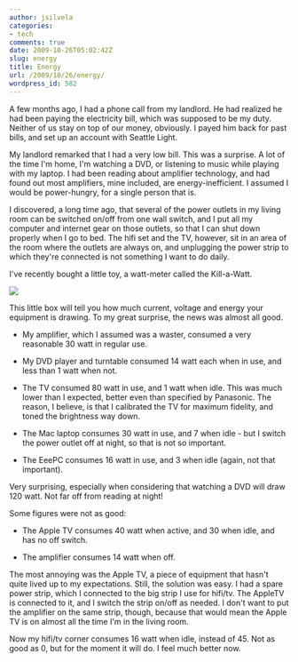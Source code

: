 ```yaml
---
author: jsilvela
categories:
- tech
comments: true
date: 2009-10-26T05:02:42Z
slug: energy
title: Energy
url: /2009/10/26/energy/
wordpress_id: 582
---
```


A few months ago, I had a phone call from my landlord. He had realized he had been paying the electricity bill, which was supposed to be my duty. Neither of us stay on top of our money, obviously. I payed him back for past bills, and set up an account with Seattle Light.

My landlord remarked that I had a very low bill. This was a surprise. A lot of the time I'm home, I'm watching a DVD, or listening to music while playing with my laptop. I had been reading about amplifier technology, and had found out most amplifiers, mine included, are energy-inefficient. I assumed I would be power-hungry, for  a single person that is.

I discovered, a long time ago, that several of the power outlets in my living room can be switched on/off from one wall switch, and I put all my computer and internet gear on those outlets, so that I can shut down properly when I go to bed. The hifi set and the TV, however, sit in an area of the room where the outlets are always on, and unplugging the power strip to which they're connected is not something I want to do daily.

I've recently bought a little toy, a watt-meter called the Kill-a-Watt.

[![](https://jsilvela.smugmug.com/Other/Sueltas/IMG6543/692876562_UHUzX-S.jpg)](https://jsilvela.smugmug.com/Other/Sueltas/5019150_Y3JuM/1/#692876562_UHUzX-A-LB)

This little box will tell you how much current, voltage and energy your equipment is drawing.
To my great surprise, the news was almost all good.



	
  * My amplifier, which I assumed was a waster, consumed a very reasonable 30 watt in regular use.

	
  * My DVD player and turntable consumed 14 watt each when in use, and less than 1 watt when not.

	
  * The TV consumed 80 watt in use, and 1 watt when idle. This was much lower than I expected, better even than specified by Panasonic. The reason, I believe, is that I calibrated the TV for maximum fidelity, and toned the brightness way down.

	
  * The Mac laptop consumes 30 watt in use, and 7 when idle - but I switch the power outlet off at night, so that is not so important.

        
  * The EeePC consumes 16 watt in use, and 3 when idle (again, not that important).



Very surprising, especially when considering that watching a DVD will draw 120 watt. Not far off from reading at night!

Some figures were not as good:

	
  * The Apple TV consumes 40 watt when active, and 30 when idle, and has no off switch.

	
  * The amplifier consumes 14 watt when off.



The most annoying was the Apple TV, a piece of equipment that hasn't quite lived up to my expectations. Still, the solution was easy. I had a spare power strip, which I connected to the big strip I use for hifi/tv. The AppleTV is connected to it, and I switch the strip on/off as needed. I don't want to put the amplifier on the same strip, though, because that would mean the Apple TV is on almost all the time I'm in the living room.

Now my  hifi/tv corner consumes 16 watt when idle, instead of 45. Not as good as 0, but for the moment it will do. I feel much better now.

